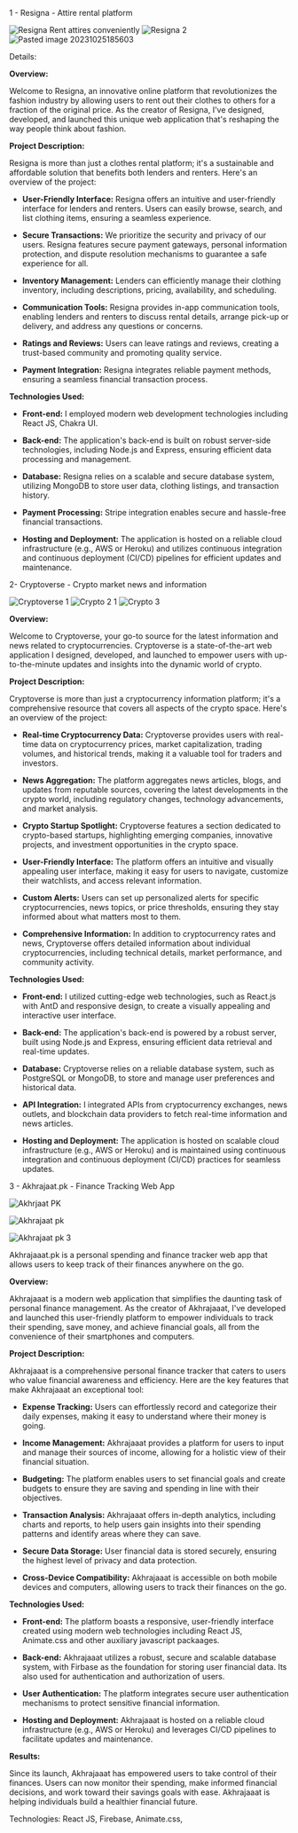 

1 - Resigna - Attire rental platform

![Resigna   Rent attires conveniently](https://github.com/abdi-z/InternalMD/assets/92116477/30bb7846-b10e-4cf2-a28f-50eb20f58f73)
![Resigna 2](https://github.com/abdi-z/InternalMD/assets/92116477/340649ec-7cb3-45fd-aaf4-aa4529273f81)
![Pasted image 20231025185603](https://github.com/abdi-z/InternalMD/assets/92116477/63fca066-12f2-4904-ab4b-28485fa8e0b8)

Details:

**Overview:**

Welcome to Resigna, an innovative online platform that revolutionizes the fashion industry by allowing users to rent out their clothes to others for a fraction of the original price. As the creator of Resigna, I've designed, developed, and launched this unique web application that's reshaping the way people think about fashion.

**Project Description:**

Resigna is more than just a clothes rental platform; it's a sustainable and affordable solution that benefits both lenders and renters. Here's an overview of the project:

- **User-Friendly Interface:** Resigna offers an intuitive and user-friendly interface for lenders and renters. Users can easily browse, search, and list clothing items, ensuring a seamless experience.
    
- **Secure Transactions:** We prioritize the security and privacy of our users. Resigna features secure payment gateways, personal information protection, and dispute resolution mechanisms to guarantee a safe experience for all.
    
- **Inventory Management:** Lenders can efficiently manage their clothing inventory, including descriptions, pricing, availability, and scheduling.
    
- **Communication Tools:** Resigna provides in-app communication tools, enabling lenders and renters to discuss rental details, arrange pick-up or delivery, and address any questions or concerns.
    
- **Ratings and Reviews:** Users can leave ratings and reviews, creating a trust-based community and promoting quality service.
    
- **Payment Integration:** Resigna integrates reliable payment methods, ensuring a seamless financial transaction process.

**Technologies Used:**

- **Front-end:** I employed modern web development technologies including React JS, Chakra UI.
    
- **Back-end:** The application's back-end is built on robust server-side technologies, including Node.js and Express, ensuring efficient data processing and management.
    
- **Database:** Resigna relies on a scalable and secure database system, utilizing MongoDB to store user data, clothing listings, and transaction history.
    
- **Payment Processing:** Stripe integration enables secure and hassle-free financial transactions.
    
- **Hosting and Deployment:** The application is hosted on a reliable cloud infrastructure (e.g., AWS or Heroku) and utilizes continuous integration and continuous deployment (CI/CD) pipelines for efficient updates and maintenance.
    




2- Cryptoverse - Crypto market news and information


![Cryptoverse 1](https://github.com/abdi-z/InternalMD/assets/92116477/9933b18f-a4f5-4f10-bf13-db93cb38d4e6)
![Crypto 2 1](https://github.com/abdi-z/InternalMD/assets/92116477/a509ecff-45af-4796-b1f3-d851c88bb13b)
![Crypto 3](https://github.com/abdi-z/InternalMD/assets/92116477/f1ff30b9-14c2-4e25-ae30-c2cd6768d485)



**Overview:**

Welcome to Cryptoverse, your go-to source for the latest information and news related to cryptocurrencies. Cryptoverse is a state-of-the-art web application I designed, developed, and launched to empower users with up-to-the-minute updates and insights into the dynamic world of crypto.

**Project Description:**

Cryptoverse is more than just a cryptocurrency information platform; it's a comprehensive resource that covers all aspects of the crypto space. Here's an overview of the project:

- **Real-time Cryptocurrency Data:** Cryptoverse provides users with real-time data on cryptocurrency prices, market capitalization, trading volumes, and historical trends, making it a valuable tool for traders and investors.
    
- **News Aggregation:** The platform aggregates news articles, blogs, and updates from reputable sources, covering the latest developments in the crypto world, including regulatory changes, technology advancements, and market analysis.
    
- **Crypto Startup Spotlight:** Cryptoverse features a section dedicated to crypto-based startups, highlighting emerging companies, innovative projects, and investment opportunities in the crypto space.
    
- **User-Friendly Interface:** The platform offers an intuitive and visually appealing user interface, making it easy for users to navigate, customize their watchlists, and access relevant information.
    
- **Custom Alerts:** Users can set up personalized alerts for specific cryptocurrencies, news topics, or price thresholds, ensuring they stay informed about what matters most to them.
    
- **Comprehensive Information:** In addition to cryptocurrency rates and news, Cryptoverse offers detailed information about individual cryptocurrencies, including technical details, market performance, and community activity.
    

**Technologies Used:**

- **Front-end:** I utilized cutting-edge web technologies, such as React.js with AntD and responsive design, to create a visually appealing and interactive user interface.
    
- **Back-end:** The application's back-end is powered by a robust server, built using Node.js and Express, ensuring efficient data retrieval and real-time updates.
    
- **Database:** Cryptoverse relies on a reliable database system, such as PostgreSQL or MongoDB, to store and manage user preferences and historical data.
    
- **API Integration:** I integrated APIs from cryptocurrency exchanges, news outlets, and blockchain data providers to fetch real-time information and news articles.
    
- **Hosting and Deployment:** The application is hosted on scalable cloud infrastructure (e.g., AWS or Heroku) and is maintained using continuous integration and continuous deployment (CI/CD) practices for seamless updates.





3 - Akhrajaat.pk - Finance Tracking Web App


![Akhrjaat PK](https://github.com/abdi-z/InternalMD/assets/92116477/99a5f1de-a588-4912-ab78-cd7909c35008)


![Akhrajaat pk](https://github.com/abdi-z/InternalMD/assets/92116477/4c2d3440-bf05-44d6-81d1-7993560dc83e)


![Akhrajaat pk 3](https://github.com/abdi-z/InternalMD/assets/92116477/778d2b06-9e93-4d97-92eb-73317e024cda)


Akhrajaaat.pk is a personal spending and finance tracker web app that allows users to keep track of their finances anywhere on the go.


**Overview:**

Akhrajaaat is a modern web application that simplifies the daunting task of personal finance management. As the creator of Akhrajaaat, I've developed and launched this user-friendly platform to empower individuals to track their spending, save money, and achieve financial goals, all from the convenience of their smartphones and computers.

**Project Description:**

Akhrajaaat is a comprehensive personal finance tracker that caters to users who value financial awareness and efficiency. Here are the key features that make Akhrajaaat an exceptional tool:

- **Expense Tracking:** Users can effortlessly record and categorize their daily expenses, making it easy to understand where their money is going.
    
- **Income Management:** Akhrajaaat provides a platform for users to input and manage their sources of income, allowing for a holistic view of their financial situation.
    
- **Budgeting:** The platform enables users to set financial goals and create budgets to ensure they are saving and spending in line with their objectives.
    
- **Transaction Analysis:** Akhrajaaat offers in-depth analytics, including charts and reports, to help users gain insights into their spending patterns and identify areas where they can save.
    
- **Secure Data Storage:** User financial data is stored securely, ensuring the highest level of privacy and data protection.
    
- **Cross-Device Compatibility:** Akhrajaaat is accessible on both mobile devices and computers, allowing users to track their finances on the go.
    

**Technologies Used:**

- **Front-end:** The platform boasts a responsive, user-friendly interface created using modern web technologies including React JS, Animate.css and other auxiliary javascript packaages.
    
- **Back-end:**  Akhrajaaat utilizes a robust, secure and scalable database system, with Firbase as the foundation for storing user financial data. Its also used for authentication and authorization of users.
    
- **User Authentication:** The platform integrates secure user authentication mechanisms to protect sensitive financial information.
    
- **Hosting and Deployment:** Akhrajaaat is hosted on a reliable cloud infrastructure (e.g., AWS or Heroku) and leverages CI/CD pipelines to facilitate updates and maintenance.
    

**Results:**

Since its launch, Akhrajaaat has empowered users to take control of their finances. Users can now monitor their spending, make informed financial decisions, and work toward their savings goals with ease. Akhrajaaat is helping individuals build a healthier financial future.

Technologies:
React JS, Firebase, Animate.css, 
